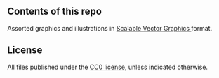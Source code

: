 
## Contents of this repo

Assorted graphics and illustrations in [Scalable Vector Graphics ](http://fileformats.archiveteam.org/wiki/Scalable_Vector_Graphics) format.

## License

All files published under the [CC0 license](https://creativecommons.org/publicdomain/zero/1.0/legalcode), unless indicated otherwise.
